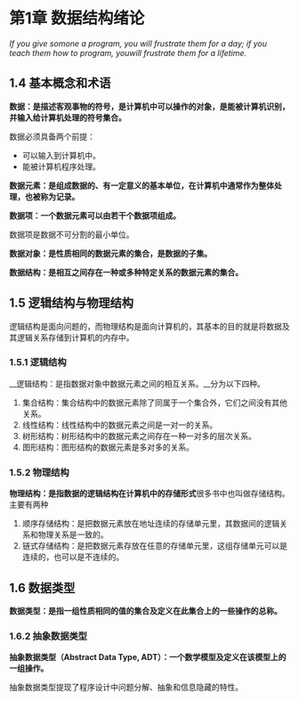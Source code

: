 # 第1章 数据结构绪论

_If you give somone a program, you will frustrate them for a day; if you teach them how to program, youwill frustrate them for a lifetime._

## 1.4 基本概念和术语

**数据：是描述客观事物的符号，是计算机中可以操作的对象，是能被计算机识别，并输入给计算机处理的符号集合。**

数据必须具备两个前提：
- 可以输入到计算机中。
- 能被计算机程序处理。

**数据元素：是组成数据的、有一定意义的基本单位，在计算机中通常作为整体处理，也被称为记录。**

**数据项：一个数据元素可以由若干个数据项组成。**

数据项是数据不可分割的最小单位。

**数据对象：是性质相同的数据元素的集合，是数据的子集。**

**数据结构：是相互之间存在一种或多种特定关系的数据元素的集合。**

## 1.5 逻辑结构与物理结构

逻辑结构是面向问题的，而物理结构是面向计算机的，其基本的目的就是将数据及其逻辑关系存储到计算机的内存中。

### 1.5.1 逻辑结构

__逻辑结构：是指数据对象中数据元素之间的相互关系。__分为以下四种。

1. 集合结构：集合结构中的数据元素除了同属于一个集合外，它们之间没有其他关系。
2. 线性结构：线性结构中的数据元素之间是一对一的关系。
3. 树形结构：树形结构中的数据元素之间存在一种一对多的层次关系。
4. 图形结构：图形结构的数据元素是多对多的关系。

### 1.5.2 物理结构

**物理结构：是指数据的逻辑结构在计算机中的存储形式**很多书中也叫做存储结构。主要有两种

1. 顺序存储结构：是把数据元素放在地址连续的存储单元里，其数据间的逻辑关系和物理关系是一致的。
2. 链式存储结构：是把数据元素存放在任意的存储单元里，这组存储单元可以是连续的，也可以是不连续的。

## 1.6 数据类型

**数据类型：是指一组性质相同的值的集合及定义在此集合上的一些操作的总称。**

### 1.6.2 抽象数据类型

**抽象数据类型（Abstract Data Type, ADT）：一个数学模型及定义在该模型上的一组操作。**

抽象数据类型提现了程序设计中问题分解、抽象和信息隐藏的特性。
